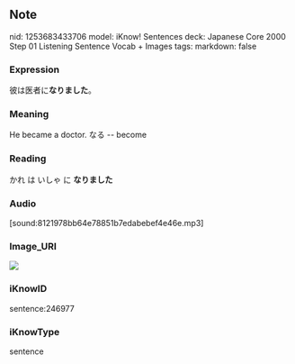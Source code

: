 ## Note
nid: 1253683433706
model: iKnow! Sentences
deck: Japanese Core 2000 Step 01 Listening Sentence Vocab + Images
tags: 
markdown: false

### Expression
<!DOCTYPE html>
<title></title>
彼は医者に<b>なりました</b>。



### Meaning
He became a doctor.
なる -- become

### Reading
<!DOCTYPE html>
<title></title>
かれ は いしゃ に <b>なりました</b>



### Audio
[sound:8121978bb64e78851b7edabebef4e46e.mp3]

### Image_URI
<!DOCTYPE html>
<title></title>
<img src="a50848cb014da767611ecde8e68e8b63.jpg">



### iKnowID
sentence:246977

### iKnowType
sentence
